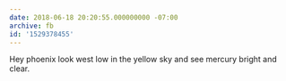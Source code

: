 ```yaml
---
date: 2018-06-18 20:20:55.000000000 -07:00
archive: fb
id: '1529378455'
---
```


Hey phoenix look west low in the yellow sky and see mercury bright and clear.
